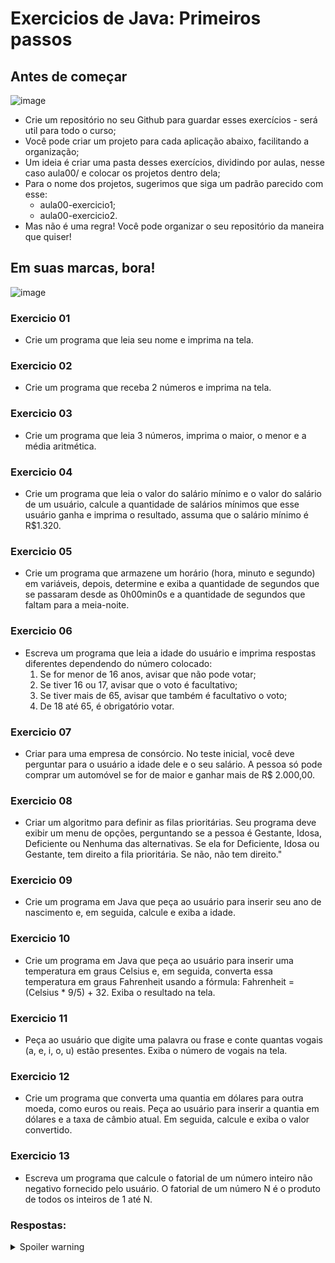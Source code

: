 # Exercicios de Java: Primeiros passos

## Antes de começar

 ![image](https://static.wikia.nocookie.net/722d2fce-2cbe-412d-934e-4c603e758509/scale-to-width/755)

- Crie um repositório no seu Github para guardar esses exercícios - será util para todo o curso;
- Você pode criar um projeto para cada aplicação abaixo, facilitando a organização;
- Um ideia é criar uma pasta desses exercícios, dividindo por aulas, nesse caso aula00/ e colocar os projetos dentro dela;
- Para o nome dos projetos, sugerimos que siga um padrão parecido com esse:
  - aula00-exercicio1;
  - aula00-exercicio2.
- Mas não é uma regra! Você pode organizar o seu repositório da maneira que quiser!

## Em suas marcas, bora! 
![image](https://media.tenor.com/OTDlqAguqpEAAAAi/sonic-running.gif)

### Exercicio 01
- Crie um programa que leia seu nome e imprima na tela.

### Exercicio 02
- Crie um programa que receba 2 números e imprima na tela.

### Exercicio 03
- Crie um programa que leia 3 números, imprima o maior, o menor e a média aritmética.

### Exercicio 04
- Crie um programa que leia o valor do salário mínimo e o valor do salário de um usuário, calcule a quantidade de salários mínimos que esse usuário ganha e imprima o resultado, assuma que o salário mínimo é R$1.320.

### Exercicio 05
- Crie um programa que armazene um horário (hora, minuto e segundo) em variáveis, depois, determine e exiba a quantidade de segundos que se passaram desde as 0h00min0s e a quantidade de segundos que faltam para a meia-noite.

### Exercicio 06  
- Escreva um programa que leia a idade do usuário e imprima respostas diferentes dependendo do número colocado:
   1.  Se for menor de 16 anos, avisar que não pode votar;
   2.  Se tiver 16 ou 17, avisar que o voto é facultativo;
   3.  Se tiver mais de 65, avisar que também é facultativo o voto;
   4.  De 18 até 65, é obrigatório votar.
  
### Exercicio 07
- Criar para uma empresa de consórcio. No teste inicial, você deve perguntar para o usuário a idade dele e o seu salário. A pessoa só pode comprar um automóvel se for de maior e ganhar mais de R$ 2.000,00.

### Exercicio 08
- Criar um algoritmo para definir as filas prioritárias. Seu programa deve exibir um menu de opções, perguntando se a pessoa é Gestante, Idosa, Deficiente ou Nenhuma das alternativas. Se ela for Deficiente, Idosa ou Gestante, tem direito a fila prioritária. Se não, não tem direito."

### Exercicio 09
- Crie um programa em Java que peça ao usuário para inserir seu ano de nascimento e, em seguida, calcule e exiba a idade.

### Exercicio 10
- Crie um programa em Java que peça ao usuário para inserir uma temperatura em graus Celsius e, em seguida, converta essa temperatura em graus Fahrenheit usando a fórmula: Fahrenheit = (Celsius * 9/5) + 32. Exiba o resultado na tela.

### Exercicio 11
- Peça ao usuário que digite uma palavra ou frase e conte quantas vogais (a, e, i, o, u) estão presentes. Exiba o número de vogais na tela.

### Exercicio 12
- Crie um programa que converta uma quantia em dólares para outra moeda, como euros ou reais. Peça ao usuário para inserir a quantia em dólares e a taxa de câmbio atual. Em seguida, calcule e exiba o valor convertido.

### Exercicio 13
- Escreva um programa que calcule o fatorial de um número inteiro não negativo fornecido pelo usuário. O fatorial de um número N é o produto de todos os inteiros de 1 até N.

### Respostas:  

<details>
 <summary>Spoiler warning</summary>  
  
  ![image](https://images.uncyc.org/pt/thumb/2/28/Voce_caiu_nas_traquinagens_do_relampago_marquinhos.jpg/250px-Voce_caiu_nas_traquinagens_do_relampago_marquinhos.jpg)
  
  Malandro! A resolução vai ser postada depois da aula 01.
</details>



